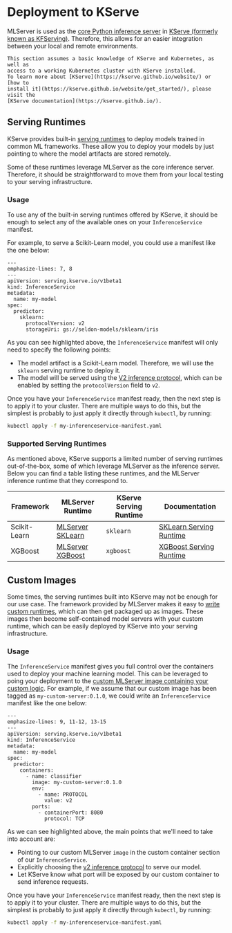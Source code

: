 # Deployment to KServe

MLServer is used as the [core Python inference
server](https://kserve.github.io/website/modelserving/v1beta1/sklearn/v2/) in
[KServe (formerly known as KFServing)](https://kserve.github.io/website/).
Therefore, this allows for an easier integration between your local and remote
environments.

```{note}
This section assumes a basic knowledge of KServe and Kubernetes, as well as
access to a working Kubernetes cluster with KServe installed.
To learn more about [KServe](https://kserve.github.io/website/) or [how to
install it](https://kserve.github.io/website/get_started/), please visit the
[KServe documentation](https://kserve.github.io/).
```

## Serving Runtimes

KServe provides built-in [serving
runtimes](https://kserve.github.io/website/modelserving/v1beta1/serving_runtime/)
to deploy models trained in common ML frameworks.
These allow you to deploy your models by just pointing to where the model
artifacts are stored remotely.

Some of these runtimes leverage MLServer as the core inference server.
Therefore, it should be straightforward to move them from your local testing to
your serving infrastructure.

### Usage

To use any of the built-in serving runtimes offered by KServe, it should be
enough to select any of the available ones on your `InferenceService` manifest.

For example, to serve a Scikit-Learn model, you could use a manifest like the
one below:

```{code-block} yaml
---
emphasize-lines: 7, 8
---
apiVersion: serving.kserve.io/v1beta1
kind: InferenceService
metadata:
  name: my-model
spec:
  predictor:
    sklearn:
      protocolVersion: v2
      storageUri: gs://seldon-models/sklearn/iris
```

As you can see highlighted above, the `InferenceService` manifest will only
need to specify the following points:

- The model artifact is a Scikit-Learn model. Therefore, we will use the
  `sklearn` serving runtime to deploy it.
- The model will be served using the [V2 inference
  protocol](https://kserve.github.io/website/modelserving/inference_api/),
  which can be enabled by setting the `protocolVersion` field to `v2`.

Once you have your `InferenceService` manifest ready, then the next step is to
apply it to your cluster.
There are multiple ways to do this, but the simplest is probably to just apply
it directly through `kubectl`, by running:

```bash
kubectl apply -f my-inferenceservice-manifest.yaml
```

### Supported Serving Runtimes

As mentioned above, KServe supports a limited number of serving runtimes
out-of-the-box, some of which leverage MLServer as the inference server.
Below you can find a table listing these runtimes, and the MLServer inference
runtime that they correspond to.

| Framework    | MLServer Runtime                           | KServe Serving Runtime | Documentation                                                                                |
| ------------ | ------------------------------------------ | ---------------------- | -------------------------------------------------------------------------------------------- |
| Scikit-Learn | [MLServer SKLearn](../../runtimes/sklearn) | `sklearn`              | [SKLearn Serving Runtime](https://kserve.github.io/website/modelserving/v1beta1/sklearn/v2/) |
| XGBoost      | [MLServer XGBoost](../../runtimes/xgboost) | `xgboost`              | [XGBoost Serving Runtime](https://kserve.github.io/website/modelserving/v1beta1/xgboost/)    |

## Custom Images

Some times, the serving runtimes built into KServe may not be enough for
our use case.
The framework provided by MLServer makes it easy to [write custom
runtimes](../../runtimes/custom), which can then get packaged up as images.
These images then become self-contained model servers with your custom runtime,
which can be easily deployed by KServe into your serving infrastructure.

### Usage

The `InferenceService` manifest gives you full control over the containers used
to deploy your machine learning model.
This can be leveraged to poing your deployment to the [custom MLServer image
containing your custom logic](../../runtimes/custom).
For example, if we assume that our custom image has been tagged as
`my-custom-server:0.1.0`, we could write an `InferenceService` manifest like
the one below:

```{code-block} yaml
---
emphasize-lines: 9, 11-12, 13-15
---
apiVersion: serving.kserve.io/v1beta1
kind: InferenceService
metadata:
  name: my-model
spec:
  predictor:
    containers:
      - name: classifier
        image: my-custom-server:0.1.0
        env:
          - name: PROTOCOL
            value: v2
        ports:
          - containerPort: 8080
            protocol: TCP
```

As we can see highlighted above, the main points that we'll need to take into
account are:

- Pointing to our custom MLServer `image` in the custom container section of
  our `InferenceService`.
- Explicitly choosing the [v2 inference
  protocol](https://kserve.github.io/website/modelserving/inference_api/) to
  serve our model.
- Let KServe know what port will be exposed by our custom container to send
  inference requests.

Once you have your `InferenceService` manifest ready, then the next step is to
apply it to your cluster.
There are multiple ways to do this, but the simplest is probably to just apply
it directly through `kubectl`, by running:

```bash
kubectl apply -f my-inferenceservice-manifest.yaml
```
